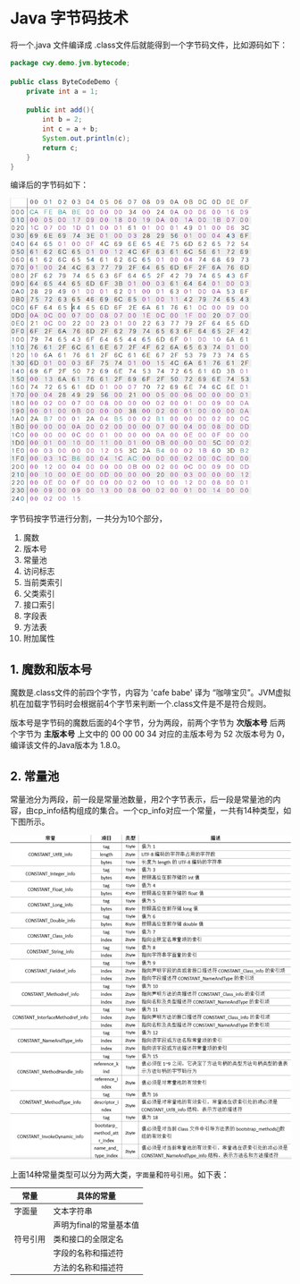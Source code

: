 # Java 字节码技术

将一个.java 文件编译成 .class文件后就能得到一个字节码文件，比如源码如下：

```java 
package cwy.demo.jvm.bytecode;

public class ByteCodeDemo {
    private int a = 1;

    public int add(){
        int b = 2;
        int c = a + b;
        System.out.println(c);
        return c;
    }
}
```

编译后的字节码如下：

<img src="../../images/ByteCodeDemo.png" alt="ByteCodeDemo" style="zoom: 67%;" />

字节码按字节进行分割，一共分为10个部分，

1. 魔数
2. 版本号
3. 常量池
4. 访问标志
5. 当前类索引
6. 父类索引
7. 接口索引
8. 字段表
9. 方法表
10. 附加属性

## 1. 魔数和版本号

魔数是.class文件的前四个字节，内容为 'cafe babe' 译为 “咖啡宝贝”。JVM虚拟机在加载字节码时会根据前4个字节来判断一个.class文件是不是符合规则。

版本号是字节码的魔数后面的4个字节，分为两段，前两个字节为 **次版本号** 后两个字节为 **主版本号** 上文中的 00 00 00 34 对应的主版本号为 52 次版本号为 0，编译该文件的Java版本为 1.8.0。

## 2. 常量池

常量池分为两段，前一段是常量池数量，用2个字节表示，后一段是常量池的内容，由cp_info结构组成的集合。一个cp_info对应一个常量，一共有14种类型，如下图所示。

<img src="../../images/cp_info.png" alt="cp_info" style="zoom: 67%;" />



上面14种常量类型可以分为两大类，`字面量`和`符号引用`。如下表：

| 常量     | 具体的常量              |
| -------- | ----------------------- |
| 字面量   | 文本字符串              |
|          | 声明为final的常量基本值 |
| 符号引用 | 类和接口的全限定名      |
|          | 字段的名称和描述符      |
|          | 方法的名称和描述符      |

